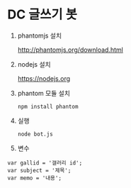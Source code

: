 # DC 글쓰기 봇

1. phantomjs 설치

   http://phantomjs.org/download.html
 
2. nodejs 설치

   https://nodejs.org
 
3. phantom 모듈 설치
 
   ```npm install phantom```
 
4. 실행 

   ```node bot.js```
  
  
5. 변수

 ```
 var gallid = '갤러리 id';
 var subject = '제목';
 var memo = '내용';
  
